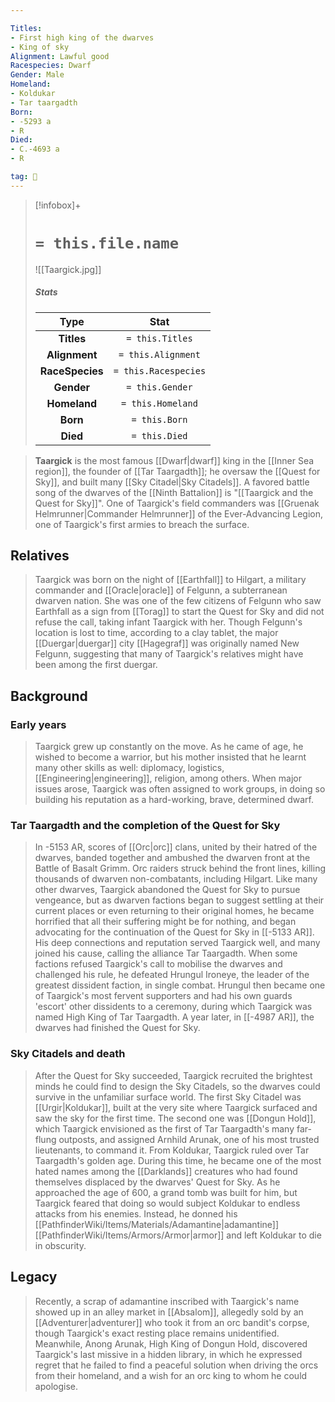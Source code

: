 ```yaml
---

Titles:
- First high king of the dwarves
- King of sky
Alignment: Lawful good
Racespecies: Dwarf
Gender: Male
Homeland:
- Koldukar
- Tar taargadth
Born:
- -5293 a
- R
Died:
- C.-4693 a
- R

tag: 👤️
---
```


> [!infobox]+
> #  `= this.file.name`
> ![[Taargick.jpg]]
> ##### Stats
> Type | Stat |
> :---: |:---:|
> **Titles** | `= this.Titles` |
> **Alignment** | `= this.Alignment` |
> **RaceSpecies** | `= this.Racespecies` |
> **Gender** | `= this.Gender` |
> **Homeland** | `= this.Homeland` |
> **Born** | `= this.Born` |
> **Died** | `= this.Died` |



> **Taargick** is the most famous [[Dwarf|dwarf]] king in the [[Inner Sea region]], the founder of [[Tar Taargadth]]; he oversaw the [[Quest for Sky]], and built many [[Sky Citadel|Sky Citadels]].
> A favored battle song of the dwarves of the [[Ninth Battalion]] is "[[Taargick and the Quest for Sky]]". One of Taargick's field commanders was [[Gruenak Helmrunner|Commander Helmrunner]] of the Ever-Advancing Legion, one of Taargick's first armies to breach the surface.



## Relatives

> Taargick was born on the night of [[Earthfall]] to Hilgart, a military commander and [[Oracle|oracle]] of Felgunn, a subterranean dwarven nation. She was one of the few citizens of Felgunn who saw Earthfall as a sign from [[Torag]] to start the Quest for Sky and did not refuse the call, taking infant Taargick with her. Though Felgunn's location is lost to time, according to a clay tablet, the major [[Duergar|duergar]] city [[Hagegraf]] was originally named New Felgunn, suggesting that many of Taargick's relatives might have been among the first duergar.


## Background


### Early years

> Taargick grew up constantly on the move. As he came of age, he wished to become a warrior, but his mother insisted that he learnt many other skills as well: diplomacy, logistics, [[Engineering|engineering]], religion, among others. When major issues arose, Taargick was often assigned to work groups, in doing so building his reputation as a hard-working, brave, determined dwarf.


### Tar Taargadth and the completion of the Quest for Sky

> In -5153 AR, scores of [[Orc|orc]] clans, united by their hatred of the dwarves, banded together and ambushed the dwarven front at the Battle of Basalt Grimm. Orc raiders struck behind the front lines, killing thousands of dwarven non-combatants, including Hilgart. Like many other dwarves, Taargick abandoned the Quest for Sky to pursue vengeance, but as dwarven factions began to suggest settling at their current places or even returning to their original homes, he became horrified that all their suffering might be for nothing, and began advocating for the continuation of the Quest for Sky in [[-5133 AR]]. His deep connections and reputation served Taargick well, and many joined his cause, calling the alliance Tar Taargadth.
> When some factions refused Taargick's call to mobilise the dwarves and challenged his rule, he defeated Hrungul Ironeye, the leader of the greatest dissident faction, in single combat. Hrungul then became one of Taargick's most fervent supporters and had his own guards 'escort' other dissidents to a ceremony, during which Taargick was named High King of Tar Taargadth. A year later, in [[-4987 AR]], the dwarves had finished the Quest for Sky.


### Sky Citadels and death

> After the Quest for Sky succeeded, Taargick recruited the brightest minds he could find to design the Sky Citadels, so the dwarves could survive in the unfamiliar surface world. The first Sky Citadel was [[Urgir|Koldukar]], built at the very site where Taargick surfaced and saw the sky for the first time. The second one was [[Dongun Hold]], which Taargick envisioned as the first of Tar Taargadth's many far-flung outposts, and assigned Arnhild Arunak, one of his most trusted lieutenants, to command it.
> From Koldukar, Taargick ruled over Tar Taargadth's golden age. During this time, he became one of the most hated names among the [[Darklands]] creatures who had found themselves displaced by the dwarves' Quest for Sky. As he approached the age of 600, a grand tomb was built for him, but Taargick feared that doing so would subject Koldukar to endless attacks from his enemies. Instead, he donned his [[PathfinderWiki/Items/Materials/Adamantine|adamantine]] [[PathfinderWiki/Items/Armors/Armor|armor]] and left Koldukar to die in obscurity.


## Legacy

> Recently, a scrap of adamantine inscribed with Taargick's name showed up in an alley market in [[Absalom]], allegedly sold by an [[Adventurer|adventurer]] who took it from an orc bandit's corpse, though Taargick's exact resting place remains unidentified. Meanwhile, Anong Arunak, High King of Dongun Hold, discovered Taargick's last missive in a hidden library, in which he expressed regret that he failed to find a peaceful solution when driving the orcs from their homeland, and a wish for an orc king to whom he could apologise.







